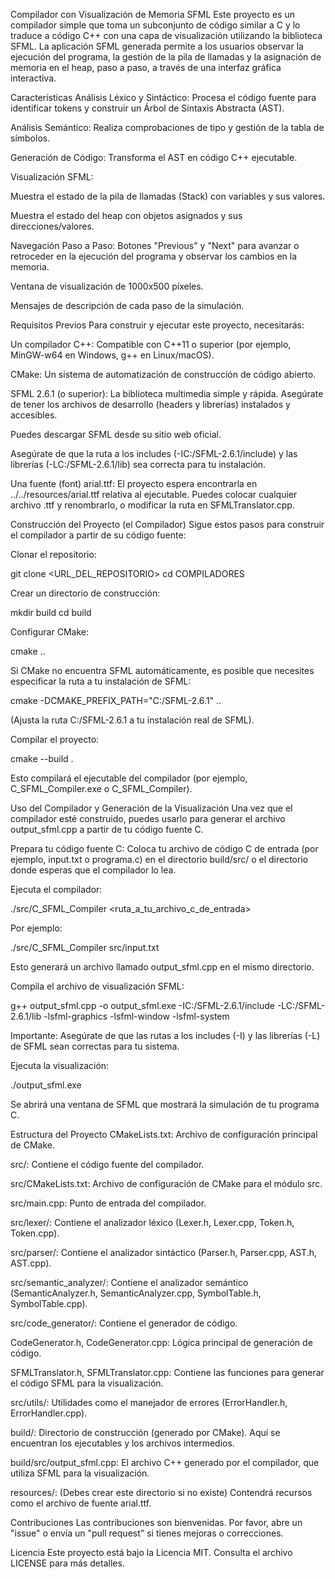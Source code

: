 Compilador con Visualización de Memoria SFML
Este proyecto es un compilador simple que toma un subconjunto de código similar a C y lo traduce a código C++ con una capa de visualización utilizando la biblioteca SFML. La aplicación SFML generada permite a los usuarios observar la ejecución del programa, la gestión de la pila de llamadas y la asignación de memoria en el heap, paso a paso, a través de una interfaz gráfica interactiva.

Características
Análisis Léxico y Sintáctico: Procesa el código fuente para identificar tokens y construir un Árbol de Sintaxis Abstracta (AST).

Análisis Semántico: Realiza comprobaciones de tipo y gestión de la tabla de símbolos.

Generación de Código: Transforma el AST en código C++ ejecutable.

Visualización SFML:

Muestra el estado de la pila de llamadas (Stack) con variables y sus valores.

Muestra el estado del heap con objetos asignados y sus direcciones/valores.

Navegación Paso a Paso: Botones "Previous" y "Next" para avanzar o retroceder en la ejecución del programa y observar los cambios en la memoria.

Ventana de visualización de 1000x500 píxeles.

Mensajes de descripción de cada paso de la simulación.

Requisitos Previos
Para construir y ejecutar este proyecto, necesitarás:

Un compilador C++: Compatible con C++11 o superior (por ejemplo, MinGW-w64 en Windows, g++ en Linux/macOS).

CMake: Un sistema de automatización de construcción de código abierto.

SFML 2.6.1 (o superior): La biblioteca multimedia simple y rápida. Asegúrate de tener los archivos de desarrollo (headers y librerías) instalados y accesibles.

Puedes descargar SFML desde su sitio web oficial.

Asegúrate de que la ruta a los includes (-IC:/SFML-2.6.1/include) y las librerías (-LC:/SFML-2.6.1/lib) sea correcta para tu instalación.

Una fuente (font) arial.ttf: El proyecto espera encontrarla en ../../resources/arial.ttf relativa al ejecutable. Puedes colocar cualquier archivo .ttf y renombrarlo, o modificar la ruta en SFMLTranslator.cpp.

Construcción del Proyecto (el Compilador)
Sigue estos pasos para construir el compilador a partir de su código fuente:

Clonar el repositorio:

git clone <URL_DEL_REPOSITORIO>
cd COMPILADORES

Crear un directorio de construcción:

mkdir build
cd build

Configurar CMake:

cmake ..

Si CMake no encuentra SFML automáticamente, es posible que necesites especificar la ruta a tu instalación de SFML:

cmake -DCMAKE_PREFIX_PATH="C:/SFML-2.6.1" ..

(Ajusta la ruta C:/SFML-2.6.1 a tu instalación real de SFML).

Compilar el proyecto:

cmake --build .

Esto compilará el ejecutable del compilador (por ejemplo, C_SFML_Compiler.exe o C_SFML_Compiler).

Uso del Compilador y Generación de la Visualización
Una vez que el compilador esté construido, puedes usarlo para generar el archivo output_sfml.cpp a partir de tu código fuente C.

Prepara tu código fuente C: Coloca tu archivo de código C de entrada (por ejemplo, input.txt o programa.c) en el directorio build/src/ o el directorio donde esperas que el compilador lo lea.

Ejecuta el compilador:

./src/C_SFML_Compiler <ruta_a_tu_archivo_c_de_entrada>

Por ejemplo:

./src/C_SFML_Compiler src/input.txt

Esto generará un archivo llamado output_sfml.cpp en el mismo directorio.

Compila el archivo de visualización SFML:

g++ output_sfml.cpp -o output_sfml.exe -IC:/SFML-2.6.1/include -LC:/SFML-2.6.1/lib -lsfml-graphics -lsfml-window -lsfml-system

Importante: Asegúrate de que las rutas a los includes (-I) y las librerías (-L) de SFML sean correctas para tu sistema.

Ejecuta la visualización:

./output_sfml.exe

Se abrirá una ventana de SFML que mostrará la simulación de tu programa C.

Estructura del Proyecto
CMakeLists.txt: Archivo de configuración principal de CMake.

src/: Contiene el código fuente del compilador.

src/CMakeLists.txt: Archivo de configuración de CMake para el módulo src.

src/main.cpp: Punto de entrada del compilador.

src/lexer/: Contiene el analizador léxico (Lexer.h, Lexer.cpp, Token.h, Token.cpp).

src/parser/: Contiene el analizador sintáctico (Parser.h, Parser.cpp, AST.h, AST.cpp).

src/semantic_analyzer/: Contiene el analizador semántico (SemanticAnalyzer.h, SemanticAnalyzer.cpp, SymbolTable.h, SymbolTable.cpp).

src/code_generator/: Contiene el generador de código.

CodeGenerator.h, CodeGenerator.cpp: Lógica principal de generación de código.

SFMLTranslator.h, SFMLTranslator.cpp: Contiene las funciones para generar el código SFML para la visualización.

src/utils/: Utilidades como el manejador de errores (ErrorHandler.h, ErrorHandler.cpp).

build/: Directorio de construcción (generado por CMake). Aquí se encuentran los ejecutables y los archivos intermedios.

build/src/output_sfml.cpp: El archivo C++ generado por el compilador, que utiliza SFML para la visualización.

resources/: (Debes crear este directorio si no existe) Contendrá recursos como el archivo de fuente arial.ttf.

Contribuciones
Las contribuciones son bienvenidas. Por favor, abre un "issue" o envía un "pull request" si tienes mejoras o correcciones.

Licencia
Este proyecto está bajo la Licencia MIT. Consulta el archivo LICENSE para más detalles.